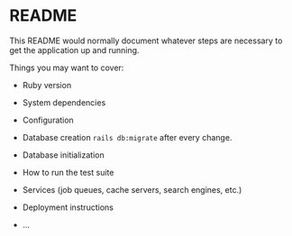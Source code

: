 # README

This README would normally document whatever steps are necessary to get the
application up and running.

Things you may want to cover:

* Ruby version

* System dependencies

* Configuration

* Database creation
`rails db:migrate` after every change.

* Database initialization

* How to run the test suite

* Services (job queues, cache servers, search engines, etc.)

* Deployment instructions

* ...
